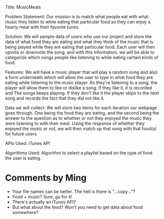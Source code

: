 Title: MusicMeals

Problem Statement: Our mission is to match what people eat with what music they
listen to while eating that particular food so they can enjoy a hearty meal 
with their favorite tunes. 

Solution: We will sample data of users who use our project and store the data
of what food they are eating and what they think of the music that is being 
played while they are eating that particular food. Each user will then upvote
or downvote the song, and with this information, we will be able to categorize
which songs people like listening to while eating certain kinds of food.

Features: We will have a music player that will play a random song and also a
form underneath which will allow the user to type in what food they are eating
while listening to the music player. As they're listening to a song, the player
will allow them to like or dislike a song. If they like it, it is recorded and 
The songs keeps playing. If they don't like it the player skips to the next song 
and records the fact that they did not like it. 

Data we will collect: We will store two items for each iteration our webpage
goes through. One being the food they are eating, and the second being the 
answer to the question as to whether or not they enjoyed the music they were
listening to with their meal. Using the response of whether they enjoyed the
music or not, we will then match up that song with that food(s) for future 
users.

APIs Used: iTunes API

Algorithms Used: Algorithm to select a playlist based on the type of food the 
user is eating. 

# Comments by Ming
* Your file names can be better.  The hell is there is "...copy..."?
* Food + music?  Sure, go for it!
* There's actually an iTunes API?
* But what about the food?  Won't you need to get data about food somewhere?
